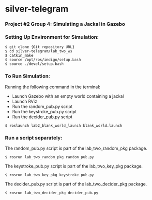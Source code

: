 # silver-telegram
### Project #2 Group 4: Simulating a Jackal in Gazebo

### Setting Up Environment for Simulation:

```
$ git clone {Git repository URL}
$ cd silver-telegram/lab_two_ws
$ catkin_make
$ source /opt/ros/indigo/setup.bash
$ source ./devel/setup.bash
```

### To Run Simulation:

Running the following command in the terminal:
* Launch Gazebo with an empty world containing a jackal
* Launch RViz
* Run the random_pub.py script
* Run the keystroke_pub.py script
* Run the decider_pub.py script

```
$ roslaunch lab2_blank_world_launch blank_world.launch
```

### Run a script separately:

The random_pub.py script is part of the lab_two_random_pkg package.

```
$ rosrun lab_two_random_pkg random_pub.py
```

The keystroke_pub.py script is part of the lab_two_key_pkg package.

```
$ rosrun lab_two_key_pkg keystroke_pub.py
```

The decider_pub.py script is part of the lab_two_decider_pkg package.

```
$ rosrun lab_two_decider_pkg decider_pub.py
```

